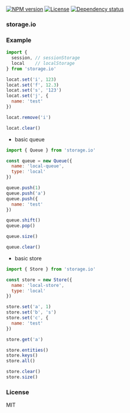 
<!-- [![Build status][travis-img]][travis-url] -->
<!-- [![Test coverage][coveralls-img]][coveralls-url] -->
[![NPM version][npm-img]][npm-url]
[![License][license-img]][license-url]
[![Dependency status][david-img]][david-url]

### storage.io

### Example

```js
import {
  session, // sessionStorage
  local    // localStorage
} from 'storage.io'

locat.set('i', 123)
locat.set('f', 12.3)
locat.set('s', '123')
locat.set('j', {
  name: 'test'
})

locat.remove('i')

locat.clear()
```

* basic queue

```js
import { Queue } from 'storage.io'

const queue = new Queue({
  name: 'local-queue',
  type: 'local'
})

queue.push(1)
queue.push('a')
queue.push({
  name: 'test'
})

queue.shift()
queue.pop()

queue.size()

queue.clear()
```

* basic store

```js
import { Store } from 'storage.io'

const store = new Store({
  name: 'local-store',
  type: 'local'
})

store.set('a', 1)
store.set('b', 's')
store.set('c', {
  name: 'test'
})

store.get('a')

store.entities()
store.keys()
store.all()

store.clear()
store.size()
```

### License
MIT

[npm-img]: https://img.shields.io/npm/v/storage.io.svg?style=flat-square
[npm-url]: https://npmjs.org/package/storage.io
[travis-img]: https://img.shields.io/travis/onebook/storage.io.svg?style=flat-square
[travis-url]: https://travis-ci.org/onebook/storage.io
[coveralls-img]: https://img.shields.io/coveralls/onebook/storage.io.svg?style=flat-square
[coveralls-url]: https://coveralls.io/r/onebook/storage.io?branch=master
[license-img]: https://img.shields.io/badge/license-MIT-green.svg?style=flat-square
[license-url]: http://opensource.org/licenses/MIT
[david-img]: https://img.shields.io/david/onebook/storage.io.svg?style=flat-square
[david-url]: https://david-dm.org/onebook/storage.io
